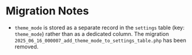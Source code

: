 # Migration Notes

- `theme_mode` is stored as a separate record in the `settings` table (key: `theme_mode`) rather than as a dedicated column. The migration `2025_06_16_000007_add_theme_mode_to_settings_table.php` has been removed.
